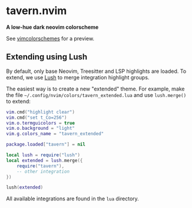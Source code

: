 # tavern.nvim

**A low-hue dark neovim colorscheme**

See [vimcolorschemes](https://vimcolorschemes.com/mstcl/tavern.nvim) for a
preview.

## Extending using Lush

By default, only base Neovim, Treesitter and LSP highlights are loaded.
To extend, we use [Lush](https://github.com/rktjmp/lush.nvim) to merge
integration highlight groups.

The easiest way is to create a new "extended" theme.
For example, make the file `~/.config/nvim/colors/tavern_extended.lua` and use
`lush.merge()` to extend:

```lua
vim.cmd("highlight clear")
vim.cmd("set t_Co=256")
vim.o.termguicolors = true
vim.o.background = "light"
vim.g.colors_name = "tavern_extended"

package.loaded["tavern"] = nil

local lush = require("lush")
local extended = lush.merge({
	require("tavern"),
	-- other integration
})

lush(extended)
```

All available integrations are found in the `lua` directory.
